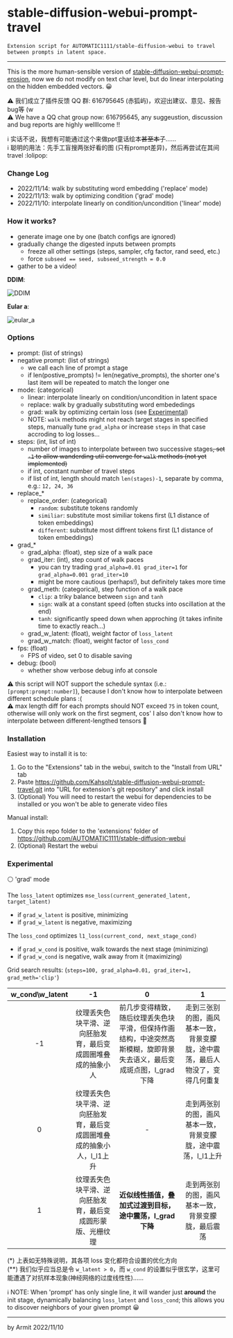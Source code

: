 # stable-diffusion-webui-prompt-travel

    Extension script for AUTOMATIC1111/stable-diffusion-webui to travel between prompts in latent space.

----

This is the more human-sensible version of [stable-diffusion-webui-prompt-erosion](https://github.com/Kahsolt/stable-diffusion-webui-prompt-erosion), 
now we do not modify on text char level, but do linear interpolating on the hidden embedded vectors. 😀  

⚠ 我们成立了插件反馈 QQ 群: 616795645 (赤狐屿)，欢迎出建议、意见、报告bug等 (w  
⚠ We have a QQ chat group now: 616795645, any suggeustion, discussion and bug reports are highly wellllcome !!  

ℹ 实话不说，我想有可能通过这个来做ppt童话绘本<del>甚至本子</del>……  
ℹ 聪明的用法：先手工盲搜两张好看的图 (只有prompt差异)，然后再尝试在其间 travel :lolipop:  


### Change Log

- 2022/11/14: walk by substituting word embedding ('replace' mode)
- 2022/11/13: walk by optimizing condition ('grad' mode)
- 2022/11/10: interpolate linearly  on condition/uncondition ('linear' mode)


### How it works?

- generate image one by one (batch configs are ignored)
- gradually change the digested inputs between prompts
  - freeze all other settings (steps, sampler, cfg factor, rand seed, etc.)
  - force `subseed == seed, subseed_strength = 0.0`
- gather to be a video!

**DDIM**:

![DDIM](img/ddim.gif)

**Eular a**:

![eular_a](img/eular_a.gif)


### Options

- prompt: (list of strings)
- negative prompt: (list of strings)
  - we call each line of prompt a stage
  - if len(postive_prompts) != len(negative_prompts), the shorter one's last item will be repeated to match the longer one
- mode: (categorical)
  - linear: interpolate linearly on condition/uncondition in latent space
  - replace: walk by gradually substituting word embededings 
  - grad: walk by optimizing certain loss (see [Experimental](#experimental))
  - NOTE: `walk` methods might not reach target stages in specified steps, manually tune `grad_alpha` or increase `steps` in that case accroding to log losses...
- steps: (int, list of int)
  - number of images to interpolate between two successive stages<del>, set `-1` to allow wanderding util converge for `walk` methods (not yet implemented)</del>
  - if int, constant number of travel steps
  - if list of int, length should match `len(stages)-1`, separate by comma, e.g.: `12, 24, 36`
- replace_*
  - replace_order: (categorical)
    - `random`: substitute tokens randomly
    - `similiar`: substitute most similiar tokens first (L1 distance of token embeddings)
    - `different`: substitute most diffrent tokens first (L1 distance of token embeddings)
- grad_*
  - grad_alpha: (float), step size of a walk pace
  - grad_iter: (int), step count of walk paces
    - you can try trading `grad_alpha=0.01 grad_iter=1` for `grad_alpha=0.001 grad_iter=10`
    - might be more cautious (perhaps!), but definitely takes more time
  - grad_meth: (categorical), step function of a walk pace
    - `clip`: a triky balance between `sign` and `tanh`
    - `sign`: walk at a constant speed (often stucks into oscillation at the end)
    - `tanh`: significantly speed down when approching (it takes infinite time to exactly reach...)
  - grad_w_latent: (float), weight factor of `loss_latent`
  - grad_w_match: (float), weight factor of `loss_cond`
- fps: (float)
  - FPS of video, set 0 to disable saving
- debug: (bool)
  - whether show verbose debug info at console

⚠ this script will NOT support the schedule syntax (i.e.: `[prompt:prompt:number]`), because I don't know how to interpolate between different schedule plans :(  
⚠ max length diff for each prompts should NOT exceed `75` in token count, otherwise will only work on the first segment, cos' I also don't know how to interpolate between different-lengthed tensors 🤔  


### Installation

Easiest way to install it is to:
1. Go to the "Extensions" tab in the webui, switch to the "Install from URL" tab
2. Paste https://github.com/Kahsolt/stable-diffusion-webui-prompt-travel.git into "URL for extension's git repository" and click install
3. (Optional) You will need to restart the webui for dependencies to be installed or you won't be able to generate video files

Manual install:
1. Copy this repo folder to the 'extensions' folder of https://github.com/AUTOMATIC1111/stable-diffusion-webui
2. (Optional) Restart the webui


### Experimental

⚪ 'grad' mode

The `loss_latent` optimizes `mse_loss(current_generated_latent, target_latent)` 

  - if `grad_w_latent` is positive, minimizing
  - if `grad_w_latent` is negative, maximizing

The `loss_cond` optimizes `l1_loss(current_cond, next_stage_cond)`

  - if `grad_w_cond` is positive, walk towards the next stage (minimizing)
  - if `grad_w_cond` is negative, walk away from it (maximizing)

Grid search results: (`steps=100, grad_alpha=0.01, grad_iter=1, grad_meth='clip'`)

| w_cond\w_latent | -1 | 0 | 1 |
| :-: | :-: | :-: | :-: |
| -1 | 纹理丢失色块平滑、逆向胚胎发育，最后变成圆圈堆叠成的抽象小人 | 前几步变得精致，随后纹理丢失色块平滑，但保持作画结构，中途突然高斯模糊，旋即背景失去语义，最后变成斑点图，l_grad下降 | 走到三张别的图，画风基本一致，背景变朦胧，途中震荡，最后人物没了，变得几何重复 |
| 0 | 纹理丢失色块平滑、逆向胚胎发育，最后变成圆圈堆叠成的抽象小人，l_l1上升 | - | 走到两张别的图，画风基本一致，背景变朦胧，途中震荡，l_l1上升 |
| 1 | 纹理丢失色块平滑、逆向胚胎发育，最后变成圆形蒙版、光栅纹理 | **近似线性插值，叠加式过渡到目标，途中震荡，l_grad下降** | 走到两张别的图，画风基本一致，背景变朦胧，最后震荡 |

(*) 上表如无特殊说明，其各项 loss 变化都符合设置的优化方向  
(**) 我们似乎应当总是令 `w_latent > 0`，而 `w_cond` 的设置似乎很玄学，这里可能遭遇了对抗样本现象(神经网络的过度线性性)……  

ℹ NOTE: When 'prompt' has only single line, it will wander just **around** the init stage, dynamically balancing `loss_latent` and `loss_cond`; this allows you to discover neighbors of your given prompt 😀

----

by Armit
2022/11/10 
